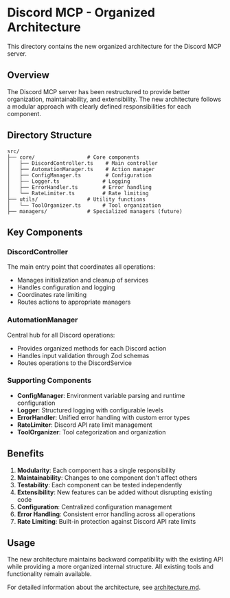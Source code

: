 # Discord MCP - Organized Architecture

This directory contains the new organized architecture for the Discord MCP server.

## Overview

The Discord MCP server has been restructured to provide better organization, maintainability, and extensibility. The new architecture follows a modular approach with clearly defined responsibilities for each component.

## Directory Structure

```
src/
├── core/                 # Core components
│   ├── DiscordController.ts    # Main controller
│   ├── AutomationManager.ts    # Action manager
│   ├── ConfigManager.ts        # Configuration
│   ├── Logger.ts              # Logging
│   ├── ErrorHandler.ts        # Error handling
│   └── RateLimiter.ts         # Rate limiting
├── utils/                # Utility functions
│   └── ToolOrganizer.ts       # Tool organization
├── managers/             # Specialized managers (future)
```

## Key Components

### DiscordController
The main entry point that coordinates all operations:
- Manages initialization and cleanup of services
- Handles configuration and logging
- Coordinates rate limiting
- Routes actions to appropriate managers

### AutomationManager
Central hub for all Discord operations:
- Provides organized methods for each Discord action
- Handles input validation through Zod schemas
- Routes operations to the DiscordService

### Supporting Components
- **ConfigManager**: Environment variable parsing and runtime configuration
- **Logger**: Structured logging with configurable levels
- **ErrorHandler**: Unified error handling with custom error types
- **RateLimiter**: Discord API rate limit management
- **ToolOrganizer**: Tool categorization and organization

## Benefits

1. **Modularity**: Each component has a single responsibility
2. **Maintainability**: Changes to one component don't affect others
3. **Testability**: Each component can be tested independently
4. **Extensibility**: New features can be added without disrupting existing code
5. **Configuration**: Centralized configuration management
6. **Error Handling**: Consistent error handling across all operations
7. **Rate Limiting**: Built-in protection against Discord API rate limits

## Usage

The new architecture maintains backward compatibility with the existing API while providing a more organized internal structure. All existing tools and functionality remain available.

For detailed information about the architecture, see [architecture.md](architecture.md).